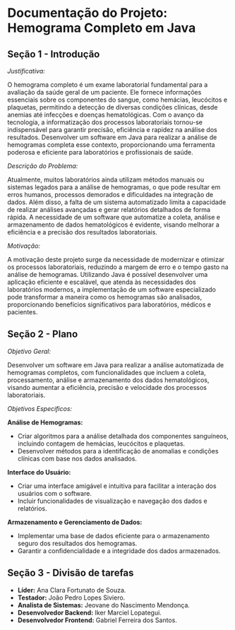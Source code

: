 # Documentação do Projeto: Hemograma Completo em Java

## Seção 1 - Introdução

*Justificativa:*

O hemograma completo é um exame laboratorial fundamental para a avaliação da saúde geral de um paciente. Ele fornece informações essenciais sobre os componentes do sangue, como hemácias, leucócitos e plaquetas, permitindo a detecção de diversas condições clínicas, desde anemias até infecções e doenças hematológicas. Com o avanço da tecnologia, a informatização dos processos laboratoriais tornou-se indispensável para garantir precisão, eficiência e rapidez na análise dos resultados. Desenvolver um software em Java para realizar a análise de hemogramas completa esse contexto, proporcionando uma ferramenta poderosa e eficiente para laboratórios e profissionais de saúde.


*Descrição do Problema:*

Atualmente, muitos laboratórios ainda utilizam métodos manuais ou sistemas legados para a análise de hemogramas, o que pode resultar em erros humanos, processos demorados e dificuldades na integração de dados. Além disso, a falta de um sistema automatizado limita a capacidade de realizar análises avançadas e gerar relatórios detalhados de forma rápida. A necessidade de um software que automatize a coleta, análise e armazenamento de dados hematológicos é evidente, visando melhorar a eficiência e a precisão dos resultados laboratoriais.


*Motivação:*

A motivação deste projeto surge da necessidade de modernizar e otimizar os processos laboratoriais, reduzindo a margem de erro e o tempo gasto na análise de hemogramas. Utilizando Java é possível desenvolver uma aplicação eficiente e escalável, que atenda às necessidades dos laboratórios modernos, a implementação de um software especializado pode transformar a maneira como os hemogramas são analisados, proporcionando benefícios significativos para laboratórios, médicos e pacientes.



## Seção 2 - Plano

*Objetivo Geral:*

Desenvolver um software em Java para realizar a análise automatizada de hemogramas completos, com funcionalidades que incluem a coleta, processamento, análise e armazenamento dos dados hematológicos, visando aumentar a eficiência, precisão e velocidade dos processos laboratoriais.


*Objetivos Específicos:*

**Análise de Hemogramas:**

- Criar algoritmos para a análise detalhada dos componentes sanguíneos, incluindo contagem de hemácias, leucócitos e plaquetas.
- Desenvolver métodos para a identificação de anomalias e condições clínicas com base nos dados analisados.

**Interface do Usuário:**

- Criar uma interface amigável e intuitiva para facilitar a interação dos usuários com o software.
- Incluir funcionalidades de visualização e navegação dos dados e relatórios.

**Armazenamento e Gerenciamento de Dados:**

- Implementar uma base de dados eficiente para o armazenamento seguro dos resultados dos hemogramas.
- Garantir a confidencialidade e a integridade dos dados armazenados.



## Seção 3 - Divisão de tarefas

- **Líder:** Ana Clara Fortunato de Souza.
- **Testador:** João Pedro Lopes Siviero.
- **Analista de Sistemas:** Jeovane do Nascimento Mendonça.
- **Desenvolvedor Backend:** Iker Marciel Lopategui.
- **Desenvolvedor Frontend:** Gabriel Ferreira dos Santos.
